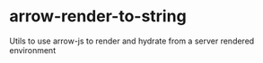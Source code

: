 # arrow-render-to-string

Utils to use arrow-js to render and hydrate from a server rendered environment
